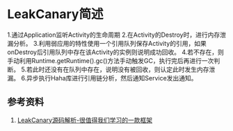 # LeakCanary简述

1.通过Application监听Activity的生命周期
2.在Activity的Destroy时，进行内存泄漏分析。
3.利用弱应用的特性使用一个引用队列保存Activity的引用，如果onDestroy后引用队列中存在该Activity的实例则说明成功回收。
4.若不存在，则手动利用Runtime.getRuntime().gc()方法手动触发GC，执行完后再进行一次判断。
5.若此时还没有在队列中存在，说明没有被回收，则认定此时发生内存泄漏。
6.异步执行Haha库进行引用链分析，然后通知Service发出通知。


## 参考资料
1. [LeakCanary源码解析-很值得我们学习的一款框架](https://www.jianshu.com/p/02614aa6162e)